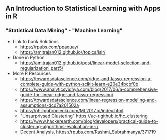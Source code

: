 ## An Introduction to Statistical Learning with Apps in R
### "Statistical Data Mining" - "Machine Learning" 

- Link to book Solutions
  - https://rpubs.com/ppaquay/
  - https://amitrajan012.github.io//topics/islr/
- Done in Python
  - https://amitrajan012.github.io/post/linear-model-selection-and-regularization_part5/
- More R Resources
  - https://towardsdatascience.com/ridge-and-lasso-regression-a-complete-guide-with-python-scikit-learn-e20e34bcbf0b
  - https://www.analyticsvidhya.com/blog/2017/06/a-comprehensive-guide-for-linear-ridge-and-lasso-regression/
  - https://towardsdatascience.com/linear-regression-modeling-and-assumptions-dcd7a201502a
  - https://philippbroniecki.com/ML2017.io/index.html
  - "Unsurprivsed Clustering" https://uc-r.github.io/hc_clustering
  - https://www.hackerearth.com/blog/developers/practical-guide-to-clustering-algorithms-evaluation-in-r/
  - Decent Analysis, https://rpubs.com/Rashmi_Subrahmanya/371719

